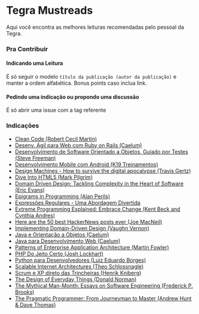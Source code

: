 # Tegra Mustreads
Aqui você encontra as melhores leituras recomendadas pelo pessoal da Tegra.

### Pra Contribuir
#### Indicando uma Leitura
É só seguir o modelo ``` título da publicação (autor da publicação) ``` e manter a ordem alfabética. Bonus points caso inclua link.

#### Pedindo uma indicação ou propondo uma discussão
É só abrir uma issue com a tag referente

### Indicações
- [Clean Code (Robert Cecil Martin)](http://www.amazon.com/Clean-Code-Handbook-Software-Craftsmanship/dp/0132350882)
- [Desenv. Ágil para Web com Ruby on Rails (Caelum)](https://www.caelum.com.br/apostila-ruby-on-rails/)
- [Desenvolvimento de Software Orientado a Objetos, Guiado por Testes (Steve Freeman)](http://www.buscape.com.br/desenvolvimento-de-software-orientado-a-objetos-guiado-por-testes-steve-freeman-nat-pryce-8576087685.html)
- [Desenvolvimento Mobile com Android (K19 Treinamentos)](http://www.k19.com.br/downloads/apostilas/java/k19-k41-desenvolvimento-mobile-com-android)
- [Design Machines - How to survive the digital apocalypse (Travis Gertz)](https://louderthanten.com/articles/story/design-machines)
- [Dive Into HTML5 (Mark Pilgrim)](http://diveintohtml5.info/)
- [Domain Driven Design: Tackling Complexity in the Heart of Software (Eric Evans)](http://www.amazon.com/Domain-Driven-Design-Tackling-Complexity-Software/dp/0321125215)
- [Epigrams in Programming (Alan Perils)](http://www.cs.yale.edu/homes/perlis-alan/quotes.html)
- [Expressões Regulares - Uma Abordagem Divertida](http://novatec.com.br/livros/expressoesregulares4/)
- [Extreme Programming Explained: Embrace Change (Kent Beck and Cynthia Andres)](http://www.amazon.com/Extreme-Programming-Explained-Embrace-Edition/dp/0321278658)
- [Here are the 50 best HackerNews posts ever (Joe MacNeil)](https://medium.com/swlh/best-of-2015-pfffffffft-79d9b014f4de)
- [Implementing Domain-Driven Design (Vaughn Vernon)](http://www.amazon.com/Implementing-Domain-Driven-Design-Vaughn-Vernon/dp/0321834577/)
- [Java e Orientação a Objetos (Caelum)](https://www.caelum.com.br/apostila-java-orientacao-objetos/)
- [Java para Desenvolvimento Web (Caelum)](https://www.caelum.com.br/apostila-java-web/)
- [Patterns of Enterprise Application Architecture (Martin Fowler)](http://www.amazon.com/Patterns-Enterprise-Application-Architecture-Martin/dp/0321127420/)
- [PHP Do Jeito Certo (Josh Lockhart)](http://br.phptherightway.com/)
- [Python para Desenvolvedores (Luiz Eduardo Borges)](http://novatec.com.br/livros/pythondesenvolvedores/)
- [Scalable Internet Architectures (Theo Schlossnagle)](http://www.amazon.com/Scalable-Internet-Architectures-Theo-Schlossnagle/dp/067232699X)
- [Scrum e XP direto das Trincheiras (Henrik Kniberg)](https://www.cti.ufu.br/sites/cti.ufu.br/files/scrum-e-xp-direto-das-trincheiras.pdf)
- [The Design of Everyday Things (Donald Norman)](http://www.amazon.com/gp/product/0465050654/ref=pd_lpo_sbs_dp_ss_1?pf_rd_p=1944687582&pf_rd_s=lpo-top-stripe-1&pf_rd_t=201&pf_rd_i=1452654123&pf_rd_m=ATVPDKIKX0DER&pf_rd_r=07K2C14C7NTT9RSQNQ93)
- [The Mythical Man-Month: Essays on Software Engineering (Frederick P. Brooks)](http://www.amazon.com/The-Mythical-Man-Month-Engineering-Anniversary/dp/0201835959)
- [The Pragmatic Programmer: From Journeyman to Master (Andrew Hunt & Dave Thomas)](http://www.amazon.com/The-Pragmatic-Programmer-Journeyman-Master/dp/020161622X)
